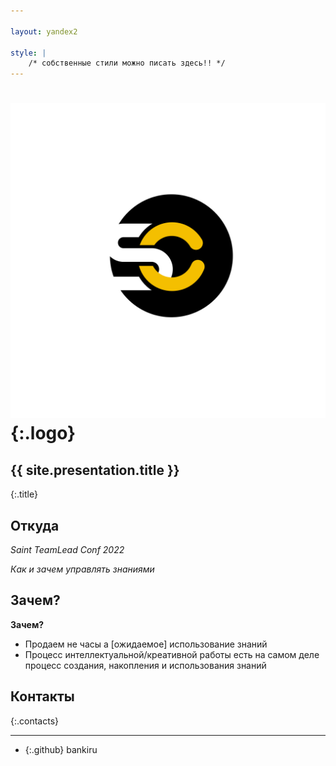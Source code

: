 ```yaml
---

layout: yandex2

style: |
    /* собственные стили можно писать здесь!! */
---
```


# ![](pictures/symcode-logo.svg){:.logo}

## {{ site.presentation.title }}
{:.title}

## Откуда

*Saint TeamLead Conf 2022*

*Как и зачем управлять знаниями*

## Зачем?

**Зачем?**

* Продаем не часы а [ожидаемое] использование знаний
* Процесс интеллектуальной/креативной работы есть на самом деле процесс создания, накопления и использования знаний


## Контакты
{:.contacts}

<!-- разделитель контактов -->
-------

<!-- center -->

- {:.github} bankiru

<!-- right -->
